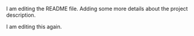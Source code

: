 I am editing the README file. Adding some more details about the project 
description.

I am editing this again.
